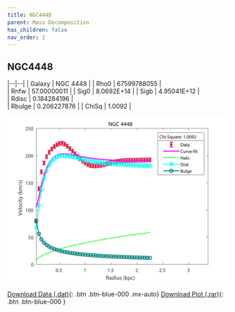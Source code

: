```yaml
---
title: NGC4448
parent: Mass Decomposition
has_children: false
nav_order: 1
---
```


## NGC4448

|--|--|
| Galaxy    | NGC 4448	|
| Rho0     |	67599788055		   |   
| Rnfw  | 57.00000011	   |
| Sig0     | 8.0692E+14		 |
| Sigb     | 4.95041E+12		|  
| Rdisc  | 0.184284196		|   
| Rbulge      | 0.206227876	 | 
| ChiSq | 1.0092 |

![](/assets/plot/NGC4448.jpg)

[Download Data (.dat)](https://raw.githubusercontent.com/adhitya-spas/Database/gh-pages/assets/data/NGC4448.dat){: .btn .btn-blue-000 .mx-auto}
[Download Plot (.rar)](https://github.com/adhitya-spas/Database/blob/gh-pages/assets/plot/NGC4448.rar?raw=true){: .btn .btn-blue-000 }
